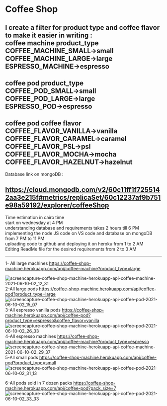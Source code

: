 # Coffee Shop
I create a filter for product type and coffee flavor to make it easier in writing :<br />
   coffee machine   product_type <br />
  COFFEE_MACHINE_SMALL->small <br />
  COFFEE_MACHINE_LARGE->large <br />
  ESPRESSO_MACHINE->espresso <br />
  -------------------------------------------
   coffee pod   product_type <br />
  COFFEE_POD_SMALL->small <br />
  COFFEE_POD_LARGE->large <br />
  ESPRESSO_POD->espresso <br />
  --------------------------------------------
   coffee pod  coffee flavor <br />
     COFFEE_FLAVOR_VANILLA->vanilla <br />
     COFFEE_FLAVOR_CARAMEL->caramel <br />
     COFFEE_FLAVOR_PSL->psl <br />
     COFFEE_FLAVOR_MOCHA->mocha <br />
     COFFEE_FLAVOR_HAZELNUT->hazelnut <br />
 ------------------------------------------------------------------
 Database link on mongoDB :

https://cloud.mongodb.com/v2/60c11ff1f7255142aa3e215f#metrics/replicaSet/60c12237af9b751e98a59192/explorer/coffeeShop
---------------------------------------------------------------------
Time estimation  in cairo time <br />
 start on wednesday at 4 PM <br />
 understanding database and requirements takes 2 hours till 6 PM <br />
implementing the node JS code on VS code and database on mongoDB from 7 PM to 11 PM <br />
 uploading code to github and deploying it on heroku from 1 to 2 AM <br />
Editing ReadMe file for the desired requirements from 2 to 3 AM <br />

---------------------------------------------------------------------
1- All large machines https://coffee-shop-machine.herokuapp.com/api/coffee-machine?product_type=large
 
![screencapture-coffee-shop-machine-herokuapp-api-coffee-machine-2021-06-10-02_12_31](https://user-images.githubusercontent.com/20096361/121445346-8e504c00-c991-11eb-8880-d8b13f7151b0.png)
2-All large pods https://coffee-shop-machine.herokuapp.com/api/coffee-pod?product_type=large
![screencapture-coffee-shop-machine-herokuapp-api-coffee-pod-2021-06-10-02_15_07](https://user-images.githubusercontent.com/20096361/121445464-c9527f80-c991-11eb-9cdc-620934badefa.png)
3-All espresso vanilla pods
https://coffee-shop-machine.herokuapp.com/api/coffee-pod?product_type=espresso&coffee_flavor=vanilla
![screencapture-coffee-shop-machine-herokuapp-api-coffee-pod-2021-06-10-02_26_33](https://user-images.githubusercontent.com/20096361/121446256-64982480-c993-11eb-9056-9bd4c6dd2beb.png)
4-All espresso machines https://coffee-shop-machine.herokuapp.com/api/coffee-machine?product_type=espresso
![screencapture-coffee-shop-machine-herokuapp-api-coffee-machine-2021-06-10-02_29_37](https://user-images.githubusercontent.com/20096361/121446446-d3757d80-c993-11eb-8b1b-43626248f6e2.png)
5-All small pods
https://coffee-shop-machine.herokuapp.com/api/coffee-pod?product_type=small
![screencapture-coffee-shop-machine-herokuapp-api-coffee-pod-2021-06-10-02_31_13](https://user-images.githubusercontent.com/20096361/121446569-133c6500-c994-11eb-9671-50029ce9dfdd.png)

6-All pods sold in 7 dozen packs https://coffee-shop-machine.herokuapp.com/api/coffee-pod?pack_size=7
![screencapture-coffee-shop-machine-herokuapp-api-coffee-pod-2021-06-10-02_33_33](https://user-images.githubusercontent.com/20096361/121446682-5c8cb480-c994-11eb-8a3a-7abbc8e99c6f.png)

